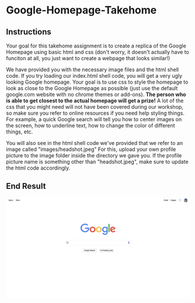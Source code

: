 # Google-Homepage-Takehome

## Instructions ## 

Your goal for this takehome assignment is to create a replica of the Google Homepage using basic html and css (don't worry, it doesn't actually have to funciton at 
all, you just want to create a webpage that looks similar!) 

We have provided you with the necessary image files and the html shell code. If you try loading our index.html shell code, you will get a very ugly looking Google homepage. Your goal is to use css to style the homepage to look as close to the Google Homepage as possible (just use the default google.com website with no chrome themes or add-ons). **The person who is able to get closest to the actual homepage will get a prize!** A lot of the css that you might need will not have been covered during our workshop, so make sure you refer to online resources if you need help styling things. For example, a quick Google search will tell you how to center images on the screen, how to underline text, how to change the color of different things, etc. 

You will also see in the html shell code we've provided that we refer to an image called "images/headshot.jpeg" For this, upload your own profile picture to the image folder inside the directory we gave you. If the profile picture name is something other than "headshot.jpeg", make sure to update the html code accordingly. 

## End Result ## 

![Screenshot](after.png)
